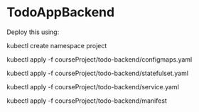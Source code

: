 # TodoAppBackend

Deploy this using: 

kubectl create namespace project

kubectl apply -f courseProject/todo-backend/configmaps.yaml

kubectl apply -f courseProject/todo-backend/statefulset.yaml

kubectl apply -f courseProject/todo-backend/service.yaml

kubectl apply -f courseProject/todo-backend/manifest